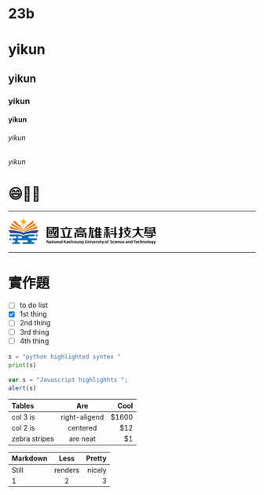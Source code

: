  # 23b
 # yikun
 ## yikun
 ### yikun
 #### yikun
###### yikun
###### yikun

# :smile:🚴‍♂️

----

![NKUST](logo.png "NKUST")

----
 # 實作題

- [ ] to do list
- [x] 1st thing
- [ ] 2nd thing
- [ ] 3rd thing
- [ ] 4th thing

```python
s = "python highlighted syntex "
print(s)
```

```js
var s = "Javascript highlighhts ";
alert(s)
```

| Tables | Are | Cool |
|:-------|:---:|-----:|
| col 3 is| right-aligend | $1600|
| col 2 is| centered | $12|
| zebra stripes | are neat | $1|


| Markdown | Less | Pretty |
|:-------|:---:|-----:|
| Still | renders | nicely |
| 1 | 2 | 3 |



